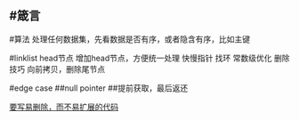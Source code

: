 #箴言
---
#算法
处理任何数据集，先看数据是否有序，或者隐含有序，比如主键


#linklist
head节点
    增加head节点，方便统一处理
快慢指针
    找环
    常数级优化
删除技巧
    向前拷贝，删除尾节点



#edge case
##null pointer
##提前获取，最后返还




[要写易删除，而不易扩展的代码](http://geek.csdn.net/news/detail/56464)






